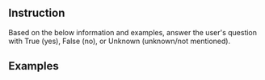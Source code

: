 ## Instruction

Based on the below information and examples, answer the user's question with True (yes), False (no), or Unknown (unknown/not mentioned).

## Examples